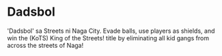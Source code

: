 # Dadsbol
 'Dadsbol' sa Streets ni Naga City. Evade balls, use players as shields, and win the (KoTS) King of the Streets! title by eliminating all kid gangs from across the streets of Naga!
